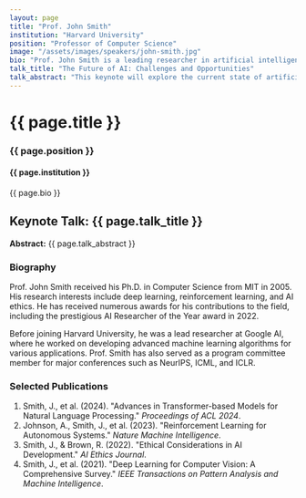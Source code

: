 ```yaml
---
layout: page
title: "Prof. John Smith"
institution: "Harvard University"
position: "Professor of Computer Science"
image: "/assets/images/speakers/john-smith.jpg"
bio: "Prof. John Smith is a leading researcher in artificial intelligence and machine learning. With over 20 years of experience, he has published more than 100 papers in top conferences and journals."
talk_title: "The Future of AI: Challenges and Opportunities"
talk_abstract: "This keynote will explore the current state of artificial intelligence and discuss the major challenges and opportunities that lie ahead as we continue to advance AI technologies."
---
```


# {{ page.title }}

<div class="speaker-details">
  <div class="speaker-bio">
    <h3>{{ page.position }}</h3>
    <h4>{{ page.institution }}</h4>
    <p>{{ page.bio }}</p>
  </div>
</div>

## Keynote Talk: {{ page.talk_title }}

**Abstract:** {{ page.talk_abstract }}

### Biography

Prof. John Smith received his Ph.D. in Computer Science from MIT in 2005. His research interests include deep learning, reinforcement learning, and AI ethics. He has received numerous awards for his contributions to the field, including the prestigious AI Researcher of the Year award in 2022.

Before joining Harvard University, he was a lead researcher at Google AI, where he worked on developing advanced machine learning algorithms for various applications. Prof. Smith has also served as a program committee member for major conferences such as NeurIPS, ICML, and ICLR.

### Selected Publications

1. Smith, J., et al. (2024). "Advances in Transformer-based Models for Natural Language Processing." *Proceedings of ACL 2024*.
2. Johnson, A., Smith, J., et al. (2023). "Reinforcement Learning for Autonomous Systems." *Nature Machine Intelligence*.
3. Smith, J., & Brown, R. (2022). "Ethical Considerations in AI Development." *AI Ethics Journal*.
4. Smith, J., et al. (2021). "Deep Learning for Computer Vision: A Comprehensive Survey." *IEEE Transactions on Pattern Analysis and Machine Intelligence*.